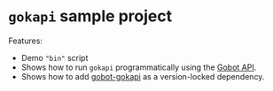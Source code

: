 # `gokapi` sample project

Features:

- Demo `"bin"` script
- Shows how to run `gokapi` programmatically using the [Gobot API](https://github.com/benallfree/gobot/tree/v1.0.0-alpha.31/docs/readme.md).
- Shows how to add [gobot-gokapi](https://www.npmjs.com/package/gobot-gokapi) as a version-locked dependency.
